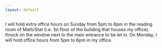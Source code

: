 ```yaml
---
layout: default
---
```


I will hold extra office hours on Sunday from 5pm to 6pm in the reading room of Math/Stat (i.e. 1st floor of the building that houses my office). Knock on the window next to the main entrance to be let in. On Monday, I will hold office hours from 5pm to 6pm in my office.

